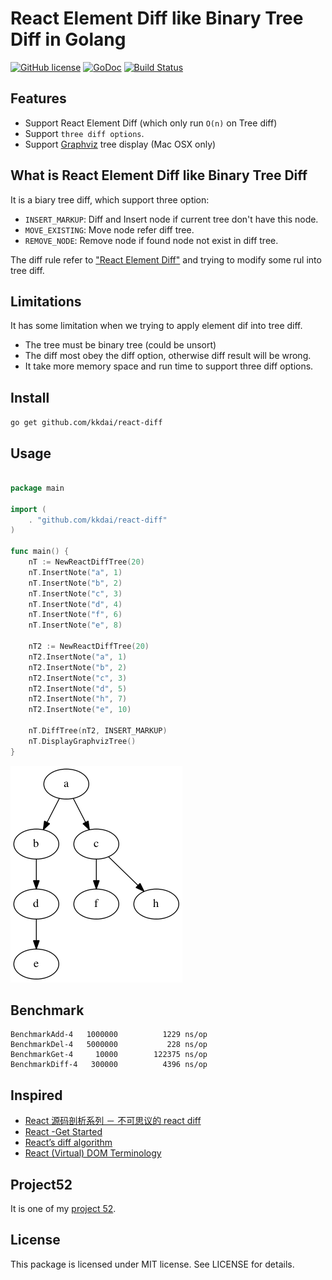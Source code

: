 React Element Diff like Binary Tree Diff in Golang
==================

[![GitHub license](https://img.shields.io/badge/license-MIT-blue.svg)](https://raw.githubusercontent.com/kkdai/react-diff/master/LICENSE)  [![GoDoc](https://godoc.org/github.com/kkdai/react-diff?status.svg)](https://godoc.org/github.com/kkdai/react-diff)  [![Build Status](https://travis-ci.org/kkdai/react-diff.svg?branch=master)](https://travis-ci.org/kkdai/react-diff)


Features
---------------

- Support React Element Diff (which only run `O(n)` on Tree diff)
- Support `three diff options`. 
- Support [Graphviz](http://www.graphviz.org/) tree display (Mac OSX only)

What is React Element Diff like Binary Tree Diff
---------------

It is a biary tree diff, which support three option: 

- `INSERT_MARKUP`: Diff and Insert node if current tree don't have this node.
- `MOVE_EXISTING`: Move node refer diff tree.
- `REMOVE_NODE`: Remove node if found node not exist in diff tree.

The diff rule refer to ["React Element Diff"](https://facebook.github.io/react/docs/glossary.html) and trying to modify some rul into tree diff.



Limitations
---------------

It has some limitation when we trying to apply element dif into tree diff.

- The tree must be binary tree (could be unsort)
- The diff most obey the diff option, otherwise diff result will be wrong.
- It take more memory space and run time to support three diff options.


Install
---------------
`go get github.com/kkdai/react-diff`


Usage
---------------

```go

package main

import (
	. "github.com/kkdai/react-diff"
)

func main() {
	nT := NewReactDiffTree(20)
	nT.InsertNote("a", 1)
	nT.InsertNote("b", 2)
	nT.InsertNote("c", 3)
	nT.InsertNote("d", 4)
	nT.InsertNote("f", 6)
	nT.InsertNote("e", 8)

	nT2 := NewReactDiffTree(20)
	nT2.InsertNote("a", 1)
	nT2.InsertNote("b", 2)
	nT2.InsertNote("c", 3)
	nT2.InsertNote("d", 5)
	nT2.InsertNote("h", 7)
	nT2.InsertNote("e", 10)

	nT.DiffTree(nT2, INSERT_MARKUP)
	nT.DisplayGraphvizTree()
}
```

![](images/ex1.png)


Benchmark
---------------

```
BenchmarkAdd-4 	 1000000	      1229 ns/op
BenchmarkDel-4 	 5000000	       228 ns/op
BenchmarkGet-4 	   10000	    122375 ns/op
BenchmarkDiff-4	  300000	      4396 ns/op
```

Inspired
---------------

- [React 源码剖析系列 － 不可思议的 react diff](http://zhuanlan.zhihu.com/purerender/20346379)
- [React -Get Started](http://facebook.github.io/react/docs/getting-started.html)
- [React’s diff algorithm](http://calendar.perfplanet.com/2013/diff/)
- [React (Virtual) DOM Terminology](https://facebook.github.io/react/docs/glossary.html)

Project52
---------------

It is one of my [project 52](https://github.com/kkdai/project52).


License
---------------

This package is licensed under MIT license. See LICENSE for details.

